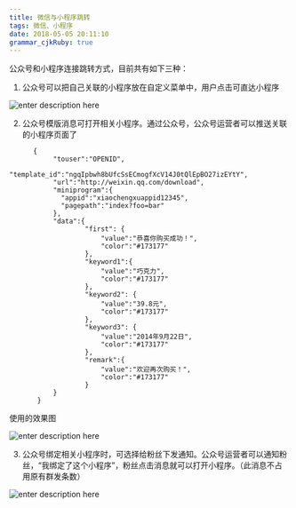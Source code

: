 ```yaml
---
title: 微信与小程序跳转 
tags: 微信、小程序
date: 2018-05-05 20:11:10
grammar_cjkRuby: true
---
```


公众号和小程序连接跳转方式，目前共有如下三种：
1. 公众号可以把自己关联的小程序放在自定义菜单中，用户点击可直达小程序
	
![enter description here][1]
	
2. 公众号模版消息可打开相关小程序。通过公众号，公众号运营者可以推送关联的小程序页面了
```
      {
           "touser":"OPENID",
           "template_id":"ngqIpbwh8bUfcSsECmogfXcV14J0tQlEpBO27izEYtY",
           "url":"http://weixin.qq.com/download",  
           "miniprogram":{
             "appid":"xiaochengxuappid12345",
             "pagepath":"index?foo=bar"
           },          
           "data":{
                   "first": {
                       "value":"恭喜你购买成功！",
                       "color":"#173177"
                   },
                   "keyword1":{
                       "value":"巧克力",
                       "color":"#173177"
                   },
                   "keyword2": {
                       "value":"39.8元",
                       "color":"#173177"
                   },
                   "keyword3": {
                       "value":"2014年9月22日",
                       "color":"#173177"
                   },
                   "remark":{
                       "value":"欢迎再次购买！",
                       "color":"#173177"
                   }
           }
       }
```
使用的效果图

![enter description here][2]

3. 公众号绑定相关小程序时，可选择给粉丝下发通知。公众号运营者可以通知粉丝，“我绑定了这个小程序”，粉丝点击消息就可以打开小程序。（此消息不占用原有群发条数）
	
![enter description here][3]


  [1]: http://ov138d8j2.bkt.clouddn.com/2018/5/8/20170328115915271.jpg "自定义菜单小程序"
  [2]: http://ov138d8j2.bkt.clouddn.com/2018/5/8/0.jpg "推送消息效果图"
  [3]: http://ov138d8j2.bkt.clouddn.com/2018/5/8/20170328115915773.jpg "关联小程序推送消息"